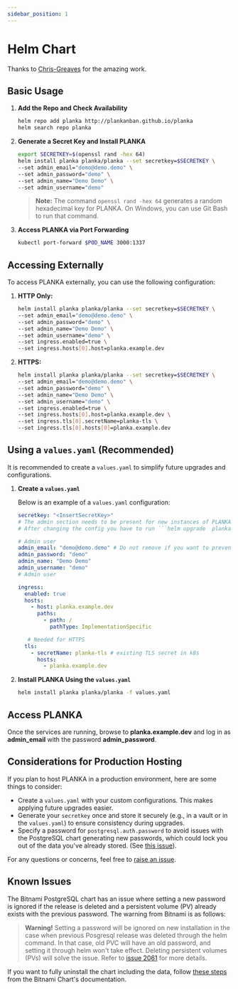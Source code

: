 ```yaml
---
sidebar_position: 1
---
```


# Helm Chart

Thanks to [Chris-Greaves](https://github.com/Chris-Greaves) for the amazing work.

## Basic Usage

1. **Add the Repo and Check Availability**

   ```bash
   helm repo add planka http://plankanban.github.io/planka
   helm search repo planka
   ```

2. **Generate a Secret Key and Install PLANKA**

   ```bash
   export SECRETKEY=$(openssl rand -hex 64)
   helm install planka planka/planka --set secretkey=$SECRETKEY \
   --set admin_email="demo@demo.demo" \
   --set admin_password="demo" \
   --set admin_name="Demo Demo" \
   --set admin_username="demo"
   ```

   > **Note:** The command `openssl rand -hex 64` generates a random hexadecimal key for PLANKA. On Windows, you can use Git Bash to run that command.

3. **Access PLANKA via Port Forwarding**

   ```bash
   kubectl port-forward $POD_NAME 3000:1337
   ```

## Accessing Externally

To access PLANKA externally, you can use the following configuration:

1. **HTTP Only:**

   ```bash
   helm install planka planka/planka --set secretkey=$SECRETKEY \
   --set admin_email="demo@demo.demo" \
   --set admin_password="demo" \
   --set admin_name="Demo Demo" \
   --set admin_username="demo" \
   --set ingress.enabled=true \
   --set ingress.hosts[0].host=planka.example.dev
   ```

2. **HTTPS:**

   ```bash
   helm install planka planka/planka --set secretkey=$SECRETKEY \
   --set admin_email="demo@demo.demo" \
   --set admin_password="demo" \
   --set admin_name="Demo Demo" \
   --set admin_username="demo" \
   --set ingress.enabled=true \
   --set ingress.hosts[0].host=planka.example.dev \
   --set ingress.tls[0].secretName=planka-tls \
   --set ingress.tls[0].hosts[0]=planka.example.dev
   ```

## Using a `values.yaml` (Recommended)

It is recommended to create a `values.yaml` to simplify future upgrades and configurations.

1. **Create a `values.yaml`**

   Below is an example of a `values.yaml` configuration:

   ```yaml
   secretkey: "<InsertSecretKey>"
   # The admin section needs to be present for new instances of PLANKA, after the first start you can remove the lines starting with admin_. If you want the admin user to be unchangeable admin_email: has to stay
   # After changing the config you have to run ```helm upgrade  planka . -f values.yaml```

   # Admin user
   admin_email: "demo@demo.demo" # Do not remove if you want to prevent this user from being edited/deleted
   admin_password: "demo"
   admin_name: "Demo Demo"
   admin_username: "demo"
   # Admin user

   ingress:
     enabled: true
     hosts:
       - host: planka.example.dev
         paths:
           - path: /
             pathType: ImplementationSpecific
   
      # Needed for HTTPS
     tls:
       - secretName: planka-tls # existing TLS secret in k8s
         hosts:
           - planka.example.dev
   ```

2. **Install PLANKA Using the `values.yaml`**

   ```bash
   helm install planka planka/planka -f values.yaml
   ```

## Access PLANKA

Once the services are running, browse to **planka.example.dev** and log in as **admin_email** with the password **admin_password**.

## Considerations for Production Hosting

If you plan to host PLANKA in a production environment, here are some things to consider:

- Create a `values.yaml` with your custom configurations. This makes applying future upgrades easier.
- Generate your `secretkey` once and store it securely (e.g., in a vault or in the `values.yaml`) to ensure consistency during upgrades.
- Specify a password for `postgresql.auth.password` to avoid issues with the PostgreSQL chart generating new passwords, which could lock you out of the data you've already stored. (See [this issue](https://github.com/bitnami/charts/issues/2061)).

For any questions or concerns, feel free to [raise an issue](https://github.com/Chris-Greaves/planka-helm-chart/issues/new).

## Known Issues

The Bitnami PostgreSQL chart has an issue where setting a new password is ignored if the release is deleted and a persistent volume (PV) already exists with the previous password. The warning from Bitnami is as follows:

> **Warning!** Setting a password will be ignored on new installation in the case when previous Posgresql release was deleted through the helm command. In that case, old PVC will have an old password, and setting it through helm won't take effect. Deleting persistent volumes (PVs) will solve the issue. Refer to [issue 2061](https://github.com/bitnami/charts/issues/2061) for more details.

If you want to fully uninstall the chart including the data, follow [these steps](https://github.com/bitnami/charts/blob/main/bitnami/postgresql/README.md#uninstalling-the-chart) from the Bitnami Chart's documentation.
